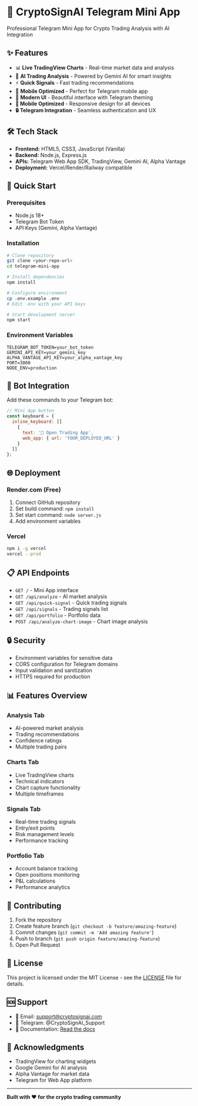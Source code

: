 # 🚀 CryptoSignAI Telegram Mini App

Professional Telegram Mini App for Crypto Trading Analysis with AI Integration

## ✨ Features

- 📊 **Live TradingView Charts** - Real-time market data and analysis
- 🤖 **AI Trading Analysis** - Powered by Gemini AI for smart insights
- ⚡ **Quick Signals** - Fast trading recommendations
- 📱 **Mobile Optimized** - Perfect for Telegram mobile app
- 🎨 **Modern UI** - Beautiful interface with Telegram theming
- **📱 Mobile Optimized** - Responsive design for all devices
- **🔒 Telegram Integration** - Seamless authentication and UX

## 🛠️ Tech Stack

- **Frontend:** HTML5, CSS3, JavaScript (Vanilla)
- **Backend:** Node.js, Express.js
- **APIs:** Telegram Web App SDK, TradingView, Gemini AI, Alpha Vantage
- **Deployment:** Vercel/Render/Railway compatible

## 🚀 Quick Start

### Prerequisites
- Node.js 18+
- Telegram Bot Token
- API Keys (Gemini, Alpha Vantage)

### Installation

```bash
# Clone repository
git clone <your-repo-url>
cd telegram-mini-app

# Install dependencies
npm install

# Configure environment
cp .env.example .env
# Edit .env with your API keys

# Start development server
npm start
```

### Environment Variables

```env
TELEGRAM_BOT_TOKEN=your_bot_token
GEMINI_API_KEY=your_gemini_key
ALPHA_VANTAGE_API_KEY=your_alpha_vantage_key
PORT=3000
NODE_ENV=production
```

## 📱 Bot Integration

Add these commands to your Telegram bot:

```javascript
// Mini App button
const keyboard = {
  inline_keyboard: [[
    {
      text: '🚀 Open Trading App',
      web_app: { url: 'YOUR_DEPLOYED_URL' }
    }
  ]]
};
```

## 🌐 Deployment

### Render.com (Free)
1. Connect GitHub repository
2. Set build command: `npm install`
3. Set start command: `node server.js`
4. Add environment variables

### Vercel
```bash
npm i -g vercel
vercel --prod
```

## 📋 API Endpoints

- `GET /` - Mini App interface
- `GET /api/analyze` - AI market analysis
- `GET /api/quick-signal` - Quick trading signals
- `GET /api/signals` - Trading signals list
- `GET /api/portfolio` - Portfolio data
- `POST /api/analyze-chart-image` - Chart image analysis

## 🔒 Security

- Environment variables for sensitive data
- CORS configuration for Telegram domains
- Input validation and sanitization
- HTTPS required for production

## 📊 Features Overview

### Analysis Tab
- AI-powered market analysis
- Trading recommendations
- Confidence ratings
- Multiple trading pairs

### Charts Tab
- Live TradingView charts
- Technical indicators
- Chart capture functionality
- Multiple timeframes

### Signals Tab
- Real-time trading signals
- Entry/exit points
- Risk management levels
- Performance tracking

### Portfolio Tab
- Account balance tracking
- Open positions monitoring
- P&L calculations
- Performance analytics

## 🤝 Contributing

1. Fork the repository
2. Create feature branch (`git checkout -b feature/amazing-feature`)
3. Commit changes (`git commit -m 'Add amazing feature'`)
4. Push to branch (`git push origin feature/amazing-feature`)
5. Open Pull Request

## 📄 License

This project is licensed under the MIT License - see the [LICENSE](LICENSE) file for details.

## 🆘 Support

- 📧 Email: support@cryptosignai.com
- 💬 Telegram: @CryptoSignAI_Support
- 📖 Documentation: [Read the docs](./DEPLOYMENT.md)

## 🎉 Acknowledgments

- TradingView for charting widgets
- Google Gemini for AI analysis
- Alpha Vantage for market data
- Telegram for Web App platform

---

**Built with ❤️ for the crypto trading community**
